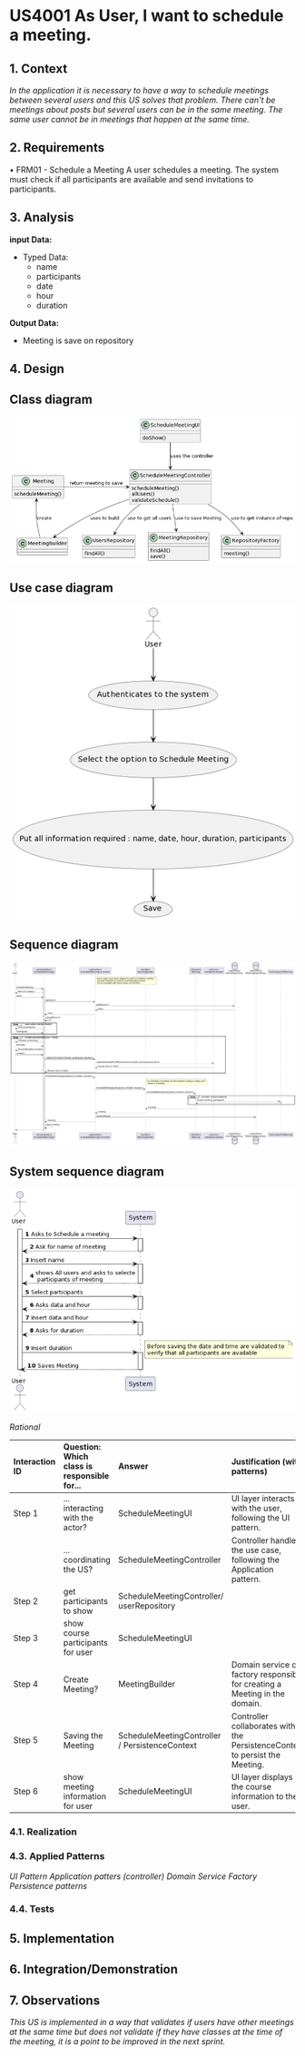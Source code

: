 # US4001 As User, I want to schedule a meeting.


## 1. Context

*In the application it is necessary to have a way to schedule meetings between several users and this US solves that problem. There can't be meetings about posts but several users can be in the same meeting.
The same user cannot be in meetings that happen at the same time.*

## 2. Requirements

• FRM01 - Schedule a Meeting A user schedules a meeting. The system must check if
all participants are available and send invitations to participants.


## 3. Analysis

**input Data:**
* Typed Data:
    * name
    * participants
    * date
    * hour
    * duration

**Output Data:**
* Meeting is save on repository
## 4. Design

## Class diagram
![a class diagram](cd-4001.png "A Class Diagram")
## Use case diagram
![use case diagram](uc-4001.png "A Use Case Diagram")
## Sequence diagram
![use case diagram](sd-4001.png "A sequence Diagram")
## System sequence diagram
![use case diagram](ssd-4001.png "A system sequence Diagram")

*Rational*

| Interaction ID | Question: Which class is responsible for... | Answer                                         | Justification (with patterns)                                                                              |
|:---------------|:--------------------------------------------|:-----------------------------------------------|:-----------------------------------------------------------------------------------------------------------|
| Step 1         | ... interacting with the actor?             | ScheduleMeetingUI                              | UI layer interacts with the user, following the UI pattern.                                                |
|                | ... coordinating the US?                    | ScheduleMeetingController                      | Controller handles the use case, following the Application pattern.                                        |
| Step 2         | get participants to show                    | ScheduleMeetingController/ userRepository      |                                                                                                            |
| Step 3         | show course participants for user           | ScheduleMeetingUI                              |                                                                                                            |
| Step 4         | Create Meeting?                             | MeetingBuilder                                 | Domain service or factory responsible for creating a Meeting in the domain.                                |
| Step 5         | Saving the Meeting                          | ScheduleMeetingController / PersistenceContext | Controller collaborates with the PersistenceContext to persist the Meeting.                                |
| Step 6         | show meeting information for user           | ScheduleMeetingUI                              | UI layer displays the course information to the user.                                                      |

### 4.1. Realization

### 4.3. Applied Patterns

*UI Pattern*
*Application patters (controller)*
*Domain Service*
*Factory*
*Persistence patterns*

### 4.4. Tests


## 5. Implementation



## 6. Integration/Demonstration



## 7. Observations

*This US is implemented in a way that validates if users have other meetings at the same time but does not validate if they have classes at the time of the meeting, it is a point to be improved in the next sprint.*

